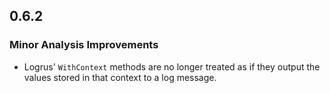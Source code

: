 ## 0.6.2

### Minor Analysis Improvements

* Logrus' `WithContext` methods are no longer treated as if they output the values stored in that context to a log message.
